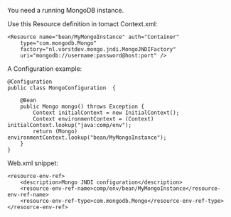 You need a running MongoDB instance.


Use this Resource definition in tomact Context.xml:

    <Resource name="bean/MyMongoInstance" auth="Container"
        type="com.mongodb.Mongo"
        factory="nl.vorstdev.mongo.jndi.MongoJNDIFactory"
        uri="mongodb://username:password@host:port" />

A Configuration example:

    @Configuration
    public class MongoConfiguration  {

        @Bean
        public Mongo mongo() throws Exception {
            Context initialContext = new InitialContext();
            Context environmentContext = (Context) initialContext.lookup("java:comp/env");
            return (Mongo) environmentContext.lookup("bean/MyMongoInstance");
        }
    }

Web.xml snippet:

    <resource-env-ref>
        <description>Mongo JNDI configuration</description>
        <resource-env-ref-name>comp/env/bean/MyMongoInstance</resource-env-ref-name>
        <resource-env-ref-type>com.mongodb.Mongo</resource-env-ref-type>
    </resource-env-ref>